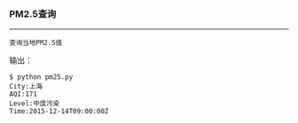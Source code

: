 ### PM2.5查询

----------

`查询当地PM2.5值`

输出：

```
$ python pm25.py
City:上海
AQI:171
Level:中度污染
Time:2015-12-14T09:00:00Z
```
